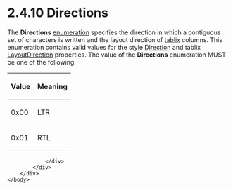 <html dir="LTR" xmlns:mshelp="http://msdn.microsoft.com/mshelp" xmlns:ddue="http://ddue.schemas.microsoft.com/authoring/2003/5" xmlns:xlink="http://www.w3.org/1999/xlink" xmlns:tool="http://www.microsoft.com/tooltip">
    <head>
        <meta http-equiv="Content-Type" content="text/html; CHARSET=utf-8"></meta>
        <meta name="save" content="history"></meta>
        <title>2.4.10 Directions</title>
        <xml>
            <mshelp:toctitle title="2.4.10 Directions"></mshelp:toctitle>
            <mshelp:rltitle title="[MS-RPL]: Directions"></mshelp:rltitle>
            <mshelp:keyword index="A" term="35c3d4dd-dc15-4e61-a4d9-7b45896a7ab6"></mshelp:keyword>
            <mshelp:attr name="DCSext.ContentType" value="open specification"></mshelp:attr>
            <mshelp:attr name="AssetID" value="35c3d4dd-dc15-4e61-a4d9-7b45896a7ab6"></mshelp:attr>
            <mshelp:attr name="TopicType" value="kbRef"></mshelp:attr>
            <mshelp:attr name="DCSext.Title" value="[MS-RPL]: Directions" />
        </xml>
    </head>
    <body>
        <div id="header">
            <h1 class="heading">2.4.10 Directions</h1>
        </div>
        <div id="mainSection">
            <div id="mainBody">
                <div id="allHistory" class="saveHistory"></div>
                <div id="sectionSection0" class="section" name="collapseableSection">
                    

<p>The <b>Directions</b> <a href="75ae48f7-746b-4b41-919c-6699fa28b3ef.htm#gt_846463b5-421c-4d6b-8d82-79d44db666fa">enumeration</a> specifies the
direction in which a contiguous set of characters is written and the layout
direction of <a href="75ae48f7-746b-4b41-919c-6699fa28b3ef.htm#gt_f9f5d4be-2a9e-4556-90f6-d4ed1678f0b4">tablix</a>
columns. This enumeration contains valid values for the style <a href="0a731839-a31b-44f6-b8d3-27bfad91f247.htm">Direction</a> and tablix <a href="8a4b0caa-0ddd-45d0-a9cd-6ead08e8a592.htm">LayoutDirection</a>
properties. The value of the <b>Directions</b> enumeration MUST be one of the
following.</p>

<table>
 <thead>
  <tr>
   <th>
   <p>Value</p>
   </th>
   <th>
   <p>Meaning</p>
   </th>
  </tr>
 </thead>
 <tr>
  <td>
  <p>0x00</p>
  </td>
  <td>
  <p>LTR</p>
  </td>
 </tr>
 <tr>
  <td>
  <p>0x01</p>
  </td>
  <td>
  <p>RTL</p>
  </td>
 </tr>
</table>

<p> </p>


                </div>
            </div>
        </div>
    </body>
</html>